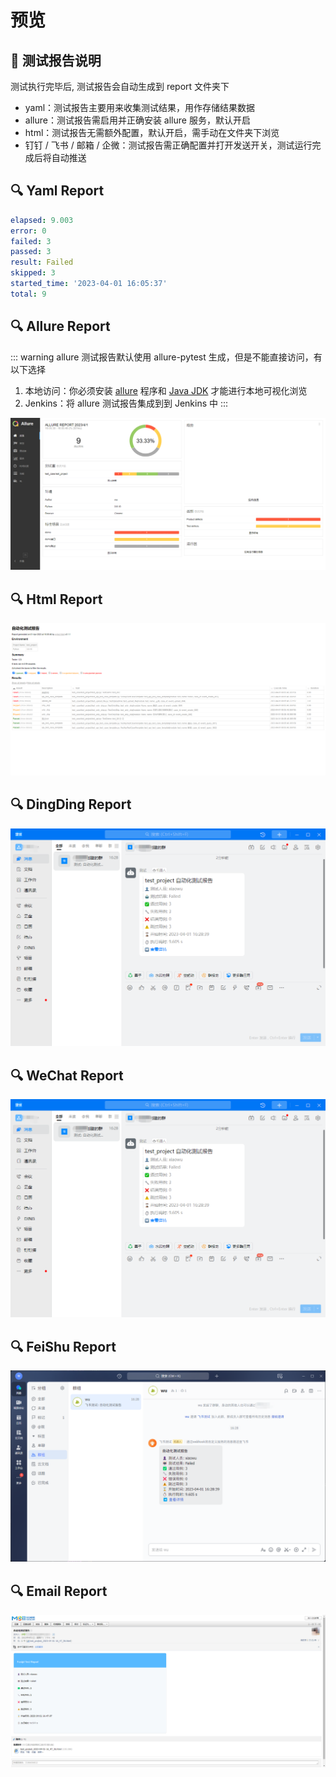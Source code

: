 # 预览

## 📝 测试报告说明

测试执行完毕后, 测试报告会自动生成到 report 文件夹下

- yaml：测试报告主要用来收集测试结果，用作存储结果数据
- allure：测试报告需启用并正确安装 allure 服务，默认开启
- html：测试报告无需额外配置，默认开启，需手动在文件夹下浏览
- 钉钉 / 飞书 / 邮箱 / 企微：测试报告需正确配置并打开发送开关，测试运行完成后将自动推送

## 🔍 Yaml Report

```yaml
elapsed: 9.003
error: 0
failed: 3
passed: 3
result: Failed
skipped: 3
started_time: '2023-04-01 16:05:37'
total: 9
```

## 🔍 Allure Report

::: warning
allure 测试报告默认使用 allure-pytest 生成，但是不能直接访问，有以下选择

1. 本地访问：你必须安装 [allure](https://www.yuque.com/poloyy/python/aiqlmi)
   程序和 [Java JDK](https://adoptopenjdk.net/archive.html?variant=openjdk8&jvmVariant=hotspot) 才能进行本地可视化浏览
2. Jenkins：将 allure 测试报告集成到到 Jenkins 中
   :::

![](/assets/img/allure_report.jpg)

## 🔍 Html Report

![](/assets/img/html_report.jpg)

## 🔍 DingDing Report

![](/assets/img/ding_report.jpg)

## 🔍 WeChat Report

![](/assets/img/ding_report.jpg)

## 🔍 FeiShu Report

![](/assets/img/lark_report.jpg)

## 🔍 Email Report

![](/assets/img/email_report.jpg)
